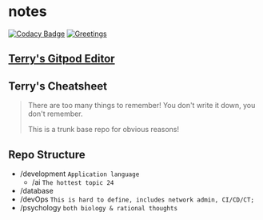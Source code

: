 # notes

[![Codacy Badge](https://app.codacy.com/project/badge/Grade/03049fab007a4e098dc046095b4f5928)](https://www.codacy.com/gh/retry51776/notes/dashboard?utm_source=github.com&amp;utm_medium=referral&amp;utm_content=retry51776/notes&amp;utm_campaign=Badge_Grade)
[![Greetings](https://github.com/retry51776/notes/actions/workflows/greetings.yml/badge.svg)](https://github.com/retry51776/notes/actions/workflows/greetings.yml)

## [Terry's Gitpod Editor](https://moccasin-llama-svcx7ihw.ws-us18.gitpod.io/)

## Terry's Cheatsheet

> There are too many things to remember! You don't write it down, you don't remember.
>
> This is a trunk base repo for obvious reasons!

## Repo Structure

- /development `Application language`
  - /ai `The hottest topic 24`
- /database
- /devOps `This is hard to define, includes network admin, CI/CD/CT;`
- /psychology `both biology & rational thoughts`

